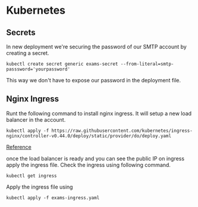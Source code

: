 # Kubernetes

## Secrets
In new deployment we're securing the password of our SMTP account  by creating a secret.
```
kubectl create secret generic exams-secret --from-literal=smtp-passsword='yourpassword'
```
This way we don't have to expose our password in the deployment file.

## Nginx Ingress
Runt the following command to install nginx ingress. It will setup a new load balancer in the account.
```
kubectl apply -f https://raw.githubusercontent.com/kubernetes/ingress-nginx/controller-v0.44.0/deploy/static/provider/do/deploy.yaml
```

[Reference](https://kubernetes.github.io/ingress-nginx/deploy/#digital-ocean)

once the load balancer is ready and you can see the public IP on ingress apply the ingress file.
Check the ingress using following command.
```
kubectl get ingress
``` 

Apply the ingress file using
```
kubectl apply -f exams-ingress.yaml
```



